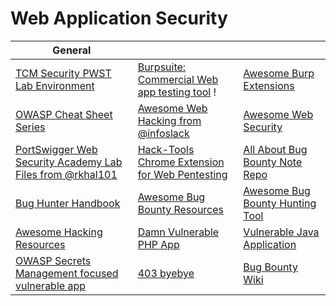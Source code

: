 # Web Application Security



| General                                                                                                              |                                                                                                                                         |                                                                                      |
| -------------------------------------------------------------------------------------------------------------------- | --------------------------------------------------------------------------------------------------------------------------------------- | ------------------------------------------------------------------------------------ |
| [TCM Security PWST Lab Environment](https://github.com/mttaggart/pwst-resources)                                     | [Burpsuite: Commercial Web app testing tool](https://portswigger.net/burp) !                                                            | [Awesome Burp Extensions](https://github.com/snoopysecurity/awesome-burp-extensions) |
| [OWASP Cheat Sheet Series](https://github.com/OWASP/CheatSheetSeries)                                                | [Awesome Web Hacking from @infoslack](https://github.com/infoslack/awesome-web-hacking)                                                 | [Awesome Web Security](https://github.com/qazbnm456/awesome-web-security)            |
| [PortSwigger Web Security Academy Lab Files from @rkhal101](https://github.com/rkhal101/Web-Security-Academy-Series) | [Hack-Tools Chrome Extension for Web Pentesting](https://chrome.google.com/webstore/detail/hack-tools/cmbndhnoonmghfofefkcccljbkdpamhi) | [All About Bug Bounty Note Repo](https://github.com/daffainfo/AllAboutBugBounty)     |
| [Bug Hunter Handbook](https://gowthams.gitbook.io/bughunter-handbook)                                                | [Awesome Bug Bounty Resources](https://github.com/djadmin/awesome-bug-bounty)                                                           | [Awesome Bug Bounty Hunting Tool](https://github.com/0xApt/awesome-bbht)             |
| [Awesome Hacking Resources](https://github.com/vitalysim/Awesome-Hacking-Resources)                                  | [Damn Vulnerable PHP App](https://github.com/c0brabaghdad1/DVPA)                                                                        | [Vulnerable Java Application](https://github.com/CSPF-Founder/JavaVulnerableLab)     |
| [OWASP Secrets Management focused vulnerable app](https://github.com/commjoen/wrongsecrets)                          | [403 byebye](https://github.com/nxenon/403-byebye)                                                                                      | [Bug Bounty Wiki](https://bug.bounty.wiki/)                                          |

